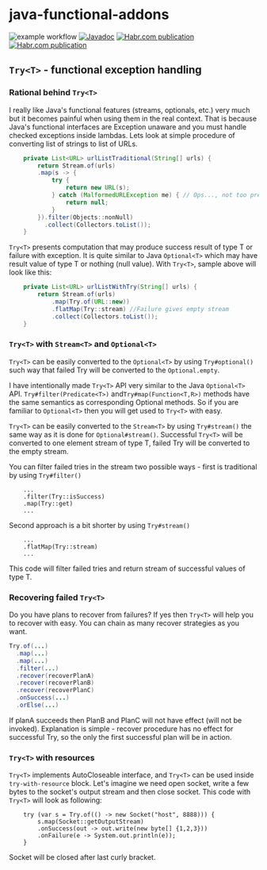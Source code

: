 # java-functional-addons

![example workflow](https://github.com/skopylov58/java-functional-addons/actions/workflows/gradle.yml/badge.svg)
[![Javadoc](https://img.shields.io/badge/JavaDoc-Online-green)](https://skopylov58.github.io/java-functional-addons/) 
[![Habr.com publication](https://badgen.net/badge/habr.com/publication/green)](https://habr.com/ru/post/676852/)
[![Habr.com publication](https://badgen.net/badge/habr.com/publication/green)](https://habr.com/ru/post/687954/)

## `Try<T>` - functional exception handling

### Rational behind `Try<T>`

I really like Java's functional features (streams, optionals, etc.) very much but it becomes painful 
when using them in the real context. That is because Java's functional interfaces are Exception unaware
and you must handle checked exceptions inside lambdas.
Lets look at simple procedure of converting list of strings to list of URLs.

```java
    private List<URL> urlListTraditional(String[] urls) {
        return Stream.of(urls)
        .map(s -> {
            try {
                return new URL(s);
            } catch (MalformedURLException me) { // Ops..., not too pretty
                return null;
            }
        }).filter(Objects::nonNull)
          .collect(Collectors.toList());
    }
```

`Try<T>` presents computation that may produce success result of type T or failure with exception.
It is quite similar to Java `Optional<T>` which may have result value of type T or nothing (null value).
With `Try<T>`, sample above will look like this:

```java
    private List<URL> urlListWithTry(String[] urls) {
        return Stream.of(urls)
            .map(Try.of(URL::new))
            .flatMap(Try::stream) //Failure gives empty stream
            .collect(Collectors.toList());
    }
```
### `Try<T>` with `Stream<T>` and `Optional<T>`

`Try<T>` can be easily converted  to the `Optional<T>` by using `Try#optional()` such way that failed Try will be converted to the `Optional.empty`.

I have intentionally made `Try<T>` API very similar to the Java `Optional<T>` API.
`Try#filter(Predicate<T>)` and`Try#map(Function<T,R>)` methods have the same semantics as corresponding Optional methods.
So if you are familiar to `Optional<T>` then you will get used to `Try<T>` with easy.

`Try<T>` can be easily converted  to the `Stream<T>` by using `Try#stream()` the same way as it is done for `Optional#stream()`.
Successful `Try<T>` will be converted to one element stream of type T, failed Try will be converted to the empty stream.

You can filter failed tries in the stream two possible ways - first is traditional by using `Try#filter()`

```
    ...
    .filter(Try::isSuccess)
    .map(Try::get)
    ...

```

Second approach is a bit shorter by using `Try#stream()`

```
    ...
    .flatMap(Try::stream)
    ...
```

This code will filter failed tries and return stream of successful values of type T.

### Recovering failed `Try<T>`

Do you have plans to recover from failures? If yes then `Try<T>` will help you to recover with easy.
You can chain as many recover strategies as you want.

```java
Try.of(...)
  .map(...)
  .map(...)
  .filter(...)
  .recover(recoverPlanA)
  .recover(recoverPlanB)
  .recover(recoverPlanC)
  .onSuccess(...)
  .orElse(...)
```

If planA succeeds then PlanB and PlanC will not have effect (will not be invoked). Explanation is 
simple - recover procedure has no effect for successful Try, so the only the first successful
plan will be in action.

### `Try<T>` with resources

`Try<T>` implements AutoCloseable interface, and `Try<T>` can be used inside `try-with-resource` block. 
Let's imagine we need open socket, write a few bytes to the socket's output stream and then close socket.
This code with `Try<T>` will look as following:

```
    try (var s = Try.of(() -> new Socket("host", 8888))) {
        s.map(Socket::getOutputStream)
        .onSuccess(out -> out.write(new byte[] {1,2,3}))
        .onFailure(e -> System.out.println(e));
    }
```

Socket will be closed after last curly bracket.

